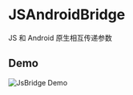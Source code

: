# JSAndroidBridge
JS 和 Android 原生相互传递参数
## Demo
![JsBridge Demo](https://github.com/whtchl/JSAndroidBridge/JsBridge.gif)

